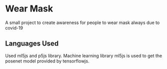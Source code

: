 # Wear Mask

A small project to create awareness for people to wear mask always due to covid-19


## Languages Used 
 Used ml5js and p5js library.
 Machine learning library ml5js is used to get the posenet model provided by tensorflowjs.

